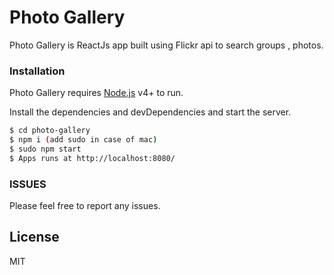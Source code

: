 # Photo Gallery

Photo Gallery is ReactJs app built using Flickr api to search groups , photos.

### Installation

Photo Gallery requires [Node.js](https://nodejs.org/) v4+ to run.

Install the dependencies and devDependencies and start the server.

```sh
$ cd photo-gallery
$ npm i (add sudo in case of mac)
$ sudo npm start
$ Apps runs at http://localhost:8080/
```
### ISSUES
Please feel free to report any issues.

License
----

MIT
